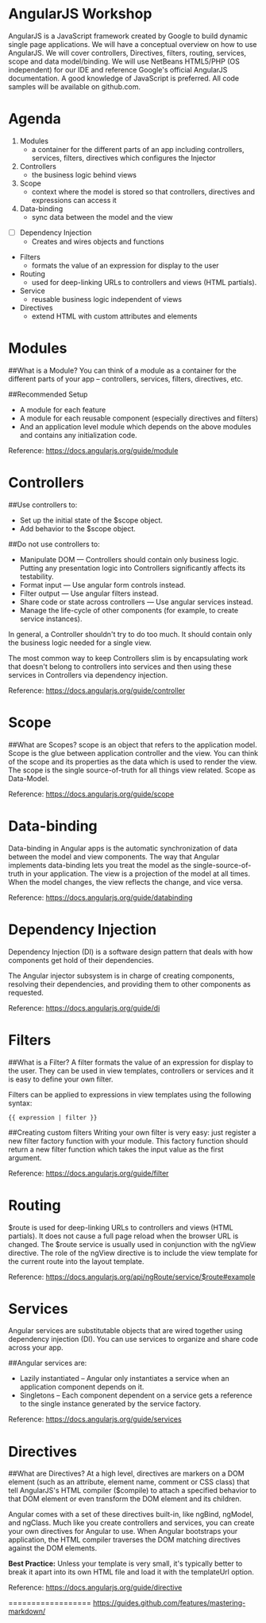 AngularJS Workshop
==================

AngularJS is a JavaScript framework created by Google to build dynamic single page applications.  We will have a conceptual overview on how to use AngularJS.  We will cover controllers, Directives, filters, routing, services, scope and data model/binding. We will use NetBeans HTML5/PHP (OS independent)  for our IDE and reference Google's official AngularJS documentation. A good knowledge of JavaScript is preferred.  All code samples will be available on github.com.

Agenda
==================

1. Modules 
	- a container for the different parts of an app including controllers, services, filters, directives which configures the Injector
2. Controllers 
	- the business logic behind views
3. Scope 
	- context where the model is stored so that controllers, directives and expressions can access it
4. Data-binding 
	- sync data between the model and the view
- [ ] Dependency Injection 
	- Creates and wires objects and functions
- Filters 
	- formats the value of an expression for display to the user
- Routing 
	- used for deep-linking URLs to controllers and views (HTML partials).
- Service 
	- reusable business logic independent of views
- Directives 
	- extend HTML with custom attributes and elements


Modules
==================

##What is a Module?
You can think of a module as a container for the different parts of your app – controllers, services, filters, directives, etc.

##Recommended Setup
* A module for each feature
* A module for each reusable component (especially directives and filters)
* And an application level module which depends on the above modules and contains any initialization code.

Reference: 
https://docs.angularjs.org/guide/module



Controllers
==================

##Use controllers to:
* Set up the initial state of the $scope object.
* Add behavior to the $scope object.

##Do not use controllers to:
* Manipulate DOM — Controllers should contain only business logic. Putting any presentation logic into Controllers significantly affects its testability.
* Format input — Use angular form controls instead.
* Filter output — Use angular filters instead.
* Share code or state across controllers — Use angular services instead.
* Manage the life-cycle of other components (for example, to create service instances).

In general, a Controller shouldn't try to do too much. It should contain only the business logic needed for a single view.

The most common way to keep Controllers slim is by encapsulating work that doesn't belong to controllers into services and then using these services in Controllers via dependency injection. 

Reference: 
https://docs.angularjs.org/guide/controller


Scope 
==================

##What are Scopes?
scope is an object that refers to the application model. Scope is the glue between application controller and the view.  You can think of the scope and its properties as the data which is used to render the view. The scope is the single source-of-truth for all things view related. Scope as Data-Model.

Reference: 
https://docs.angularjs.org/guide/scope



Data-binding
==================

Data-binding in Angular apps is the automatic synchronization of data between the model and view components. The way that Angular implements data-binding lets you treat the model as the single-source-of-truth in your application. The view is a projection of the model at all times. When the model changes, the view reflects the change, and vice versa.

Reference: 
https://docs.angularjs.org/guide/databinding

Dependency Injection
==================
Dependency Injection (DI) is a software design pattern that deals with how components get hold of their dependencies.

The Angular injector subsystem is in charge of creating components, resolving their dependencies, and providing them to other components as requested.

Reference: 
https://docs.angularjs.org/guide/di


Filters
==================

##What is a Filter?
A filter formats the value of an expression for display to the user. They can be used in view templates, controllers or services and it is easy to define your own filter.

Filters can be applied to expressions in view templates using the following syntax:
```
{{ expression | filter }}
```

##Creating custom filters
Writing your own filter is very easy: just register a new filter factory function with your module. This factory function should return a new filter function which takes the input value as the first argument.

Reference: 
https://docs.angularjs.org/guide/filter


Routing
==================

$route is used for deep-linking URLs to controllers and views (HTML partials). It does not cause a full page reload when the browser URL is changed.  The $route service is usually used in conjunction with the ngView directive. The role of the ngView directive is to include the view template for the current route into the layout template.

Reference: 
https://docs.angularjs.org/api/ngRoute/service/$route#example


Services
==================
Angular services are substitutable objects that are wired together using dependency injection (DI). You can use services to organize and share code across your app.

##Angular services are:

- Lazily instantiated 
	– Angular only instantiates a service when an application component depends on it.
- Singletons 
	– Each component dependent on a service gets a reference to the single instance generated by the service factory.

Reference: 
https://docs.angularjs.org/guide/services



Directives
==================

##What are Directives?
At a high level, directives are markers on a DOM element (such as an attribute, element name, comment or CSS class) that tell AngularJS's HTML compiler ($compile) to attach a specified behavior to that DOM element or even transform the DOM element and its children.

Angular comes with a set of these directives built-in, like ngBind, ngModel, and ngClass. Much like you create controllers and services, you can create your own directives for Angular to use. When Angular bootstraps your application, the HTML compiler traverses the DOM matching directives against the DOM elements.

**Best Practice:** Unless your template is very small, it's typically better to break it apart into its own HTML file and load it with the templateUrl option.

Reference: 
https://docs.angularjs.org/guide/directive


==================
https://guides.github.com/features/mastering-markdown/